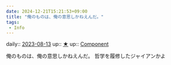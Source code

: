 ```yaml
---
date: 2024-12-21T15:21:53+09:00
title: "俺のものは、俺の意思しかねえんだ。"
tags:
 - Info
---
```


daily:: [2023-08-13](/Daily_Note/2023-08-13.md)
up:: [★](Bar/Novel/Chaos/★.md)
up:: [Component](Bar/Novel/Chaos/Component.md)

俺のものは、俺の意思しかねえんだ。
哲学を履修したジャイアンかよ